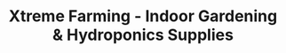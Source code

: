---
title: "Xtreme Farming - Indoor Gardening & Hydroponics Supplies"
url: /miami/xtreme-farming-indoor-gardening-and-hydroponics-supplies/
shop: agrarian
---